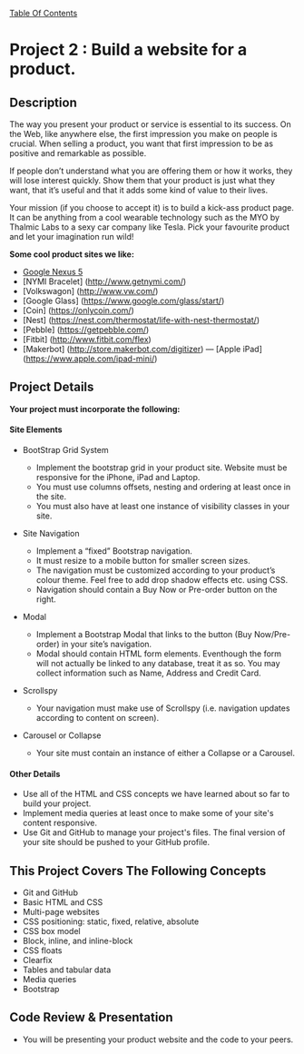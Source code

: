 [Table Of Contents](readme.md)

# Project 2 : Build a website for a product.

## Description

The way you present your product or service is essential to its success. On the Web, like anywhere else, the first impression you make on people is crucial. When selling a product, you want that first impression to be as positive and remarkable as possible.

If people don’t understand what you are offering them or how it works, they will lose interest quickly. Show them that your product is just what they want, that it’s useful and that it adds some kind of value to their lives.

Your mission (if you choose to accept it) is to build a kick-ass product page. It can be anything from a cool wearable technology such as the MYO by Thalmic Labs to a sexy car company like Tesla. Pick your favourite product and let your imagination run wild! 

**Some cool product sites we like:**

- [Google Nexus 5](http://www.google.ca/nexus/5/)
- [NYMI Bracelet] (http://www.getnymi.com/)
- [Volkswagon] (http://www.vw.com/)
- [Google Glass] (https://www.google.com/glass/start/)
- [Coin] (https://onlycoin.com/)
- [Nest] (https://nest.com/thermostat/life-with-nest-thermostat/)
- [Pebble] (https://getpebble.com/)
- [Fitbit] (http://www.fitbit.com/flex)
- [Makerbot] (http://store.makerbot.com/digitizer)
— [Apple iPad] (https://www.apple.com/ipad-mini/)


## Project Details

**Your project must incorporate the following:**

#### Site Elements

- BootStrap Grid System
	- Implement the bootstrap grid in your product site. Website must be responsive for the iPhone, iPad and Laptop.
	- You must use columns offsets, nesting and ordering at least once in the site. 
	- You must also have at least one instance of visibility classes in your site. 

- Site Navigation
	- Implement a “fixed” Bootstrap navigation. 
	- It must resize to a mobile button for smaller screen sizes.
	- The navigation must be customized according to your product’s colour theme. Feel free to add drop shadow effects etc. using CSS. 
	- Navigation should contain a Buy Now or Pre-order button on the right. 

- Modal 
	- Implement a Bootstrap Modal that links to the button (Buy Now/Pre-order) in your site’s navigation.
	- Modal should contain HTML form elements. Eventhough the form will not actually be linked to any database, treat it as so. You may collect information such as 	  Name, Address and Credit Card. 

- Scrollspy 
	- Your navigation must make use of Scrollspy (i.e. navigation updates according to content on screen).

- Carousel or Collapse
	- Your site must contain an instance of either a Collapse or a Carousel. 


#### Other Details

- Use all of the HTML and CSS concepts we have learned about so far to build your project.
- Implement media queries at least once to make some of your site's content responsive.
- Use Git and GitHub to manage your project's files. The final version of your site should be pushed to your GitHub profile.

## This Project Covers The Following Concepts

- Git and GitHub
- Basic HTML and CSS
- Multi-page websites
- CSS positioning: static, fixed, relative, absolute
- CSS box model
- Block, inline, and inline-block
- CSS floats
- Clearfix
- Tables and tabular data
- Media queries  
- Bootstrap 

## Code Review & Presentation

- You will be presenting your product website and the code to your peers.
